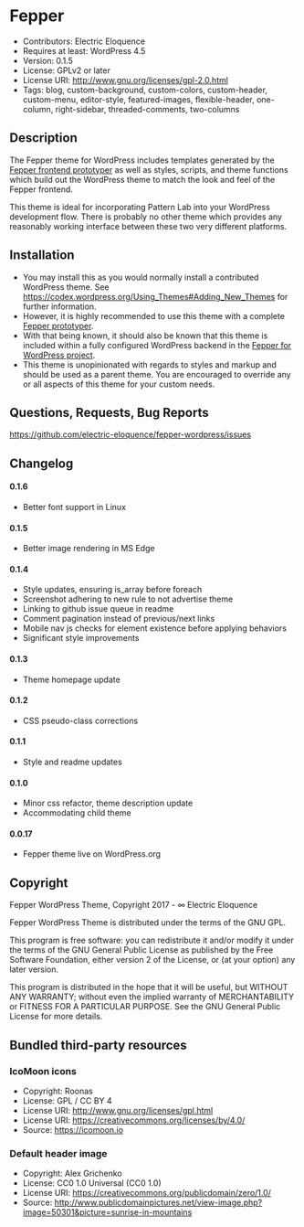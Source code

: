 # Fepper

* Contributors: Electric Eloquence
* Requires at least: WordPress 4.5
* Version: 0.1.5
* License: GPLv2 or later
* License URI: http://www.gnu.org/licenses/gpl-2.0.html
* Tags: blog, custom-background, custom-colors, custom-header, custom-menu, editor-style, featured-images, flexible-header, one-column, right-sidebar, threaded-comments, two-columns

## Description

The Fepper theme for WordPress includes templates generated by the 
[Fepper frontend prototyper](https://github.com/electric-eloquence/fepper-wordpress) 
as well as styles, scripts, and theme functions which build out the WordPress 
theme to match the look and feel of the Fepper frontend.

This theme is ideal for incorporating Pattern Lab into your WordPress 
development flow. There is probably no other theme which provides any 
reasonably working interface between these two very different platforms.

## Installation

* You may install this as you would normally install a contributed WordPress 
  theme. See https://codex.wordpress.org/Using_Themes#Adding_New_Themes 
  for further information.
* However, it is highly recommended to use this theme with a complete 
  [Fepper prototyper](https://github.com/electric-eloquence/fepper-wordpress/releases/latest).
* With that being known, it should also be known that this theme is included 
  within a fully configured WordPress backend in the 
  [Fepper for WordPress project](https://github.com/electric-eloquence/fepper-wordpress#readme).
* This theme is unopinionated with regards to styles and markup and should be 
  used as a parent theme. You are encouraged to override any or all aspects of 
  this theme for your custom needs.

## Questions, Requests, Bug Reports

https://github.com/electric-eloquence/fepper-wordpress/issues

## Changelog

#### 0.1.6

* Better font support in Linux

#### 0.1.5

* Better image rendering in MS Edge

#### 0.1.4

* Style updates, ensuring is_array before foreach
* Screenshot adhering to new rule to not advertise theme
* Linking to github issue queue in readme
* Comment pagination instead of previous/next links
* Mobile nav js checks for element existence before applying behaviors
* Significant style improvements

#### 0.1.3

* Theme homepage update

#### 0.1.2

* CSS pseudo-class corrections

#### 0.1.1

* Style and readme updates

#### 0.1.0

* Minor css refactor, theme description update
* Accommodating child theme

#### 0.0.17

* Fepper theme live on WordPress.org

## Copyright

Fepper WordPress Theme, Copyright 2017 - ∞ Electric Eloquence

Fepper WordPress Theme is distributed under the terms of the GNU GPL.

This program is free software: you can redistribute it and/or modify
it under the terms of the GNU General Public License as published by
the Free Software Foundation, either version 2 of the License, or
(at your option) any later version.

This program is distributed in the hope that it will be useful,
but WITHOUT ANY WARRANTY; without even the implied warranty of
MERCHANTABILITY or FITNESS FOR A PARTICULAR PURPOSE. See the
GNU General Public License for more details.

## Bundled third-party resources

### IcoMoon icons

* Copyright: Roonas
* License: GPL / CC BY 4
* License URI: http://www.gnu.org/licenses/gpl.html
* License URI: https://creativecommons.org/licenses/by/4.0/
* Source: https://icomoon.io

### Default header image

* Copyright: Alex Grichenko
* License: CC0 1.0 Universal (CC0 1.0)
* License URI: https://creativecommons.org/publicdomain/zero/1.0/
* Source: http://www.publicdomainpictures.net/view-image.php?image=50301&picture=sunrise-in-mountains
